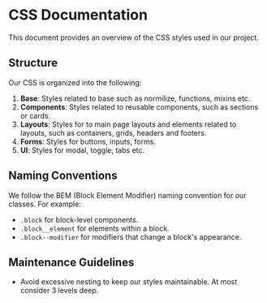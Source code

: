 # CSS Documentation

This document provides an overview of the CSS styles used in our project.

## Structure

Our CSS is organized into the following:

1. **Base**: Styles related to base such as normilize, functions, mixins etc.
2. **Components**: Styles related to reusable components, such as sections or cards.
3. **Layouts**: Styles for to main page layouts and elements related to layouts, such as containers, grids, headers and footers.
4. **Forms**: Styles for buttons, inputs, forms.
5. **UI**: Styles for modal, toggle, tabs etc.

## Naming Conventions

We follow the BEM (Block Element Modifier) naming convention for our classes. For example:

- `.block` for block-level components.
- `.block__element` for elements within a block.
- `.block--modifier` for modifiers that change a block's appearance.

## Maintenance Guidelines

- Avoid excessive nesting to keep our styles maintainable. At most consider 3 levels deep.
